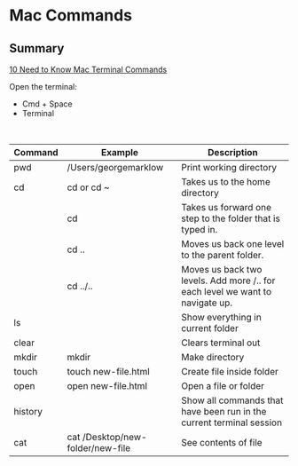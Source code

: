 # Mac Commands

## Summary

[10 Need to Know Mac Terminal Commands](https://youtu.be/jpXX3W0Qfhs)

Open the terminal:
- Cmd + Space
- Terminal

<br/>

| Command     | Example     | Description |
| ----------- | ----------- | ----------- |
| pwd        | /Users/georgemarklow             |  Print working directory           | 
| cd   | cd or cd ~        | Takes us to the home directory            | 
| | cd <folder name> | Takes us forward one step to the folder that is typed in. | 
| | cd .. | Moves us back one level to the parent folder. |
|  | cd ../.. | Moves us back two levels. Add more /.. for each level we want to navigate up. |
| ls   |         | Show everything in current folder            | 
| clear   |         | Clears terminal out            | 
| mkdir   | mkdir <folder name>        |  Make directory           | 
| touch   | touch new-file.html        |     Create file inside folder        | 
| open    | open new-file.html       |   Open a file or folder          |
| history    |         |  Show all commands that have been run in the current terminal session           |
| cat    | cat /Desktop/new-folder/new-file        |  See contents of file          |
